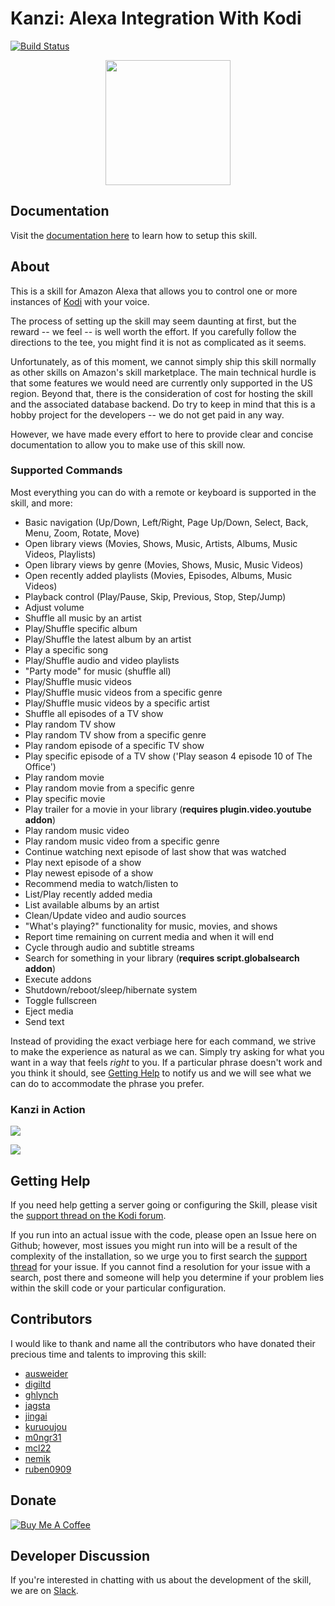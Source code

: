 # Kanzi: Alexa Integration With Kodi

[![Build Status](https://travis-ci.org/m0ngr31/kanzi.svg?branch=master)](https://travis-ci.org/m0ngr31/kanzi)

<p align="center">
  <img src="https://i.imgur.com/k0MOv2r.png" width="200"/>
</p>

## Documentation
Visit the [documentation here](https://lexigr.am) to learn how to setup this skill.

## About
This is a skill for Amazon Alexa that allows you to control one or more instances of [Kodi](https://kodi.tv) with your voice.

The process of setting up the skill may seem daunting at first, but the reward -- we feel -- is well worth the effort.  If you carefully follow the directions to the tee, you might find it is not as complicated as it seems.

Unfortunately, as of this moment, we cannot simply ship this skill normally as other skills on Amazon's skill marketplace.  The main technical hurdle is that some features we would need are currently only supported in the US region.  Beyond that, there is the consideration of cost for hosting the skill and the associated database backend.  Do try to keep in mind that this is a hobby project for the developers -- we do not get paid in any way.

However, we have made every effort to here to provide clear and concise documentation to allow you to make use of this skill now.

### Supported Commands
Most everything you can do with a remote or keyboard is supported in the skill, and more:

- Basic navigation (Up/Down, Left/Right, Page Up/Down, Select, Back, Menu, Zoom, Rotate, Move)
- Open library views (Movies, Shows, Music, Artists, Albums, Music Videos, Playlists)
- Open library views by genre (Movies, Shows, Music, Music Videos)
- Open recently added playlists (Movies, Episodes, Albums, Music Videos)
- Playback control (Play/Pause, Skip, Previous, Stop, Step/Jump)
- Adjust volume
- Shuffle all music by an artist
- Play/Shuffle specific album
- Play/Shuffle the latest album by an artist
- Play a specific song
- Play/Shuffle audio and video playlists
- "Party mode" for music (shuffle all)
- Play/Shuffle music videos
- Play/Shuffle music videos from a specific genre
- Play/Shuffle music videos by a specific artist
- Shuffle all episodes of a TV show
- Play random TV show
- Play random TV show from a specific genre
- Play random episode of a specific TV show
- Play specific episode of a TV show ('Play season 4 episode 10 of The Office')
- Play random movie
- Play random movie from a specific genre
- Play specific movie
- Play trailer for a movie in your library (**requires plugin.video.youtube addon**)
- Play random music video
- Play random music video from a specific genre
- Continue watching next episode of last show that was watched
- Play next episode of a show
- Play newest episode of a show
- Recommend media to watch/listen to
- List/Play recently added media
- List available albums by an artist
- Clean/Update video and audio sources
- "What's playing?" functionality for music, movies, and shows
- Report time remaining on current media and when it will end
- Cycle through audio and subtitle streams
- Search for something in your library (**requires script.globalsearch addon**)
- Execute addons
- Shutdown/reboot/sleep/hibernate system
- Toggle fullscreen
- Eject media
- Send text

Instead of providing the exact verbiage here for each command, we strive to make the experience as natural as we can.  Simply try asking for what you want in a way that feels _right_ to you.  If a particular phrase doesn't work and you think it should, see [Getting Help](#getting-help) to notify us and we will see what we can do to accommodate the phrase you prefer.

### Kanzi in Action
<p>
  <a href="https://www.youtube.com/watch?v=Xar4byrlEvo">
    <img src="https://i.imgur.com/BrXDYm6.png" style="max-width: 500px">
  </a>
</p>

<p>
  <a href="https://www.youtube.com/watch?v=vAYUWaP3EXA">
    <img src="https://i.imgur.com/gOCYnmE.png" style="max-width: 500px">
  </a>
</p>

## Getting Help
If you need help getting a server going or configuring the Skill, please visit the [support thread on the Kodi forum](http://forum.kodi.tv/showthread.php?tid=254502).

If you run into an actual issue with the code, please open an Issue here on Github; however, most issues you might run into will be a result of the complexity of the installation, so we urge you to first search the [support thread](http://forum.kodi.tv/showthread.php?tid=254502) for your issue.  If you cannot find a resolution for your issue with a search, post there and someone will help you determine if your problem lies within the skill code or your particular configuration.

## Contributors
I would like to thank and name all the contributors who have donated their precious time and talents to improving this skill:
 - [ausweider](https://github.com/ausweider)
 - [digiltd](https://github.com/digiltd)
 - [ghlynch](https://github.com/ghlynch)
 - [jagsta](https://github.com/jagsta)
 - [jingai](https://github.com/jingai)
 - [kuruoujou](https://github.com/kuruoujou)
 - [m0ngr31](https://github.com/m0ngr31)
 - [mcl22](https://github.com/mcl22)
 - [nemik](https://github.com/nemik)
 - [ruben0909](https://github.com/ruben0909)

## Donate
[![Buy Me A Coffee](https://www.buymeacoffee.com/assets/img/custom_images/orange_img.png)](https://www.buymeacoffee.com/lexigram)

## Developer Discussion
If you're interested in chatting with us about the development of the skill, we are on [Slack](https://lexigram-slack.herokuapp.com/).